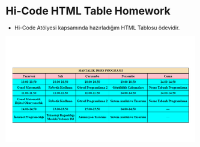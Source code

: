 # Hi-Code HTML Table Homework
* Hi-Code Atölyesi kapsamında hazırladığım HTML Tablosu ödevidir.

![Proje Resmi](images/projectimage.png)